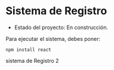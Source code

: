 <h1> Sistema de Registro </h1>

- Estado del proyecto: En construcción.

Para ejecutar el sistema, debes poner:

```npm install react```


sistema de Registro 2
